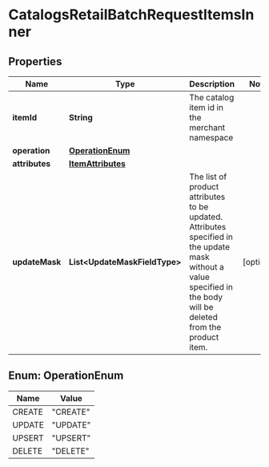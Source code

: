 

# CatalogsRetailBatchRequestItemsInner


## Properties

| Name | Type | Description | Notes |
|------------ | ------------- | ------------- | -------------|
|**itemId** | **String** | The catalog item id in the merchant namespace |  |
|**operation** | [**OperationEnum**](#OperationEnum) |  |  |
|**attributes** | [**ItemAttributes**](ItemAttributes.md) |  |  |
|**updateMask** | **List&lt;UpdateMaskFieldType&gt;** | The list of product attributes to be updated. Attributes specified in the update mask without a value specified in the body will be deleted from the product item. |  [optional] |



## Enum: OperationEnum

| Name | Value |
|---- | -----|
| CREATE | &quot;CREATE&quot; |
| UPDATE | &quot;UPDATE&quot; |
| UPSERT | &quot;UPSERT&quot; |
| DELETE | &quot;DELETE&quot; |



